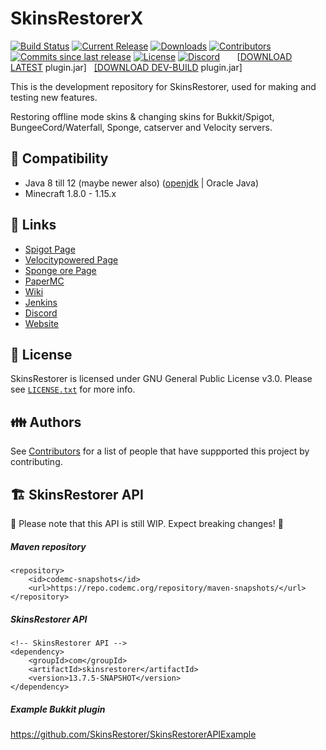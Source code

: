 
# SkinsRestorerX
[![Build Status](https://travis-ci.org/SkinsRestorer/SkinsRestorerX.svg?branch=master)](https://travis-ci.org/SkinsRestorer/SkinsRestorerX)
[![Current Release](https://img.shields.io/github/release/SkinsRestorer/SkinsRestorerX.svg)](https://github.com/SkinsRestorer/SkinsRestorerX/releases/latest)
[![Downloads](https://img.shields.io/github/downloads/SkinsRestorer/SkinsRestorerX/latest/total.svg)](https://github.com/SkinsRestorer/SkinsRestorerX/releases/latest)
[![Contributors](https://img.shields.io/github/contributors/SkinsRestorer/SkinsRestorerX.svg)](https://github.com/SkinsRestorer/SkinsRestorerX/graphs/contributors)
[![Commits since last release](https://img.shields.io/github/commits-since/SkinsRestorer/SkinsRestorerX/latest.svg)](https://github.com/SkinsRestorer/SkinsRestorerX/commits/master)
[![License](https://img.shields.io/github/license/SkinsRestorer/SkinsRestorerX.svg)](https://github.com/SkinsRestorer/SkinsRestorerX/blob/master/LICENSE)
[![Discord](https://img.shields.io/discord/186794372468178944.svg?color=blue&label=discord&logo=discord)](https://discord.gg/sAhVsyU)
&nbsp;&nbsp;&nbsp;&nbsp;&nbsp;&nbsp;[[DOWNLOAD LATEST](https://github.com/SkinsRestorer/SkinsRestorerX/releases/latest/download/SkinsRestorer.jar) plugin.jar]  &nbsp;&nbsp;[\[DOWNLOAD DEV-BUILD](https://ci.freecraft.eu/v2/job/SkinsRestorerX/lastSuccessfulBuild/artifact/target/SkinsRestorer.jar) plugin.jar]

This is the development repository for SkinsRestorer, used for making and testing new features.

Restoring offline mode skins & changing skins for Bukkit/Spigot, BungeeCord/Waterfall, Sponge, catserver and Velocity servers.

## :telescope: Compatibility
- Java 8 till 12 (maybe newer also) ([openjdk](https://openjdk.java.net/install/) | Oracle Java)
- Minecraft 1.8.0 - 1.15.x

## :link: Links
- [Spigot Page](https://www.spigotmc.org/resources/skinsrestorer.2124/)
- [Velocitypowered Page](https://forums.velocitypowered.com/t/skinsrestorer-ability-to-restore-change-skins-on-servers/142)
- [Sponge ore Page](https://ore.spongepowered.org/SRTeam/SkinsRestorer)
- [PaperMC](https://papermc.io/forums/t/1-8-1-14-4-skinsrestorer/1996)
- [Wiki](https://github.com/SkinsRestorer/SkinsRestorerX/wiki/)
- [Jenkins](https://ci.freecraft.eu/v2/job/SkinsRestorerX/)
- [Discord](https://discord.me/skinsrestorer)
- [Website](https://skinsrestorer.net/)

## :scroll: License
SkinsRestorer is licensed under GNU General Public License v3.0. Please see [`LICENSE.txt`](https://github.com/SkinsRestorer/SkinsRestorerX/blob/master/LICENSE) for more info.

## :family: Authors
See [Contributors](https://github.com/SkinsRestorer/SkinsRestorerX/graphs/contributors) for a list of people that have suppported this project by contributing.

## :building_construction: SkinsRestorer API

:rotating_light: Please note that this API is still WIP. Expect breaking changes! :rotating_light:

##### Maven repository
````
<repository>
    <id>codemc-snapshots</id>
    <url>https://repo.codemc.org/repository/maven-snapshots/</url>
</repository>
````

##### SkinsRestorer API
````
<!-- SkinsRestorer API -->
<dependency>
    <groupId>com</groupId>
    <artifactId>skinsrestorer</artifactId>
    <version>13.7.5-SNAPSHOT</version>
</dependency>
````

##### Example Bukkit plugin
https://github.com/SkinsRestorer/SkinsRestorerAPIExample
